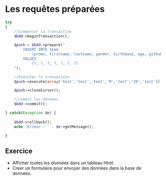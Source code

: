 # Les requêtes préparées


```PHP
try
{
	//Commencer la transaction
    $bdd->beginTransaction();

    $push = $bdd->prepare("
        INSERT INTO team 
            (promo, firstname, lastname, gender, birthdate, age, github) 
        VALUES 
            (?, ?, ?, ?, ?, ?, ?)
    ");

    //Executer la transaction
    $push->execute(array('test','test','test','M','test','20','test'));

    $push->closeCursor();

    //commit les données
    $bdd->commit();

} catch(Exception $e) {
    
    $bdd->rollback();
    echo 'Erreur : ' . $e->getMessage();

}
```

## Exercice

- Afficher toutes les données dans un tableau Html.
- Creer un formulaire pour envoyer des données dans la base de données.
